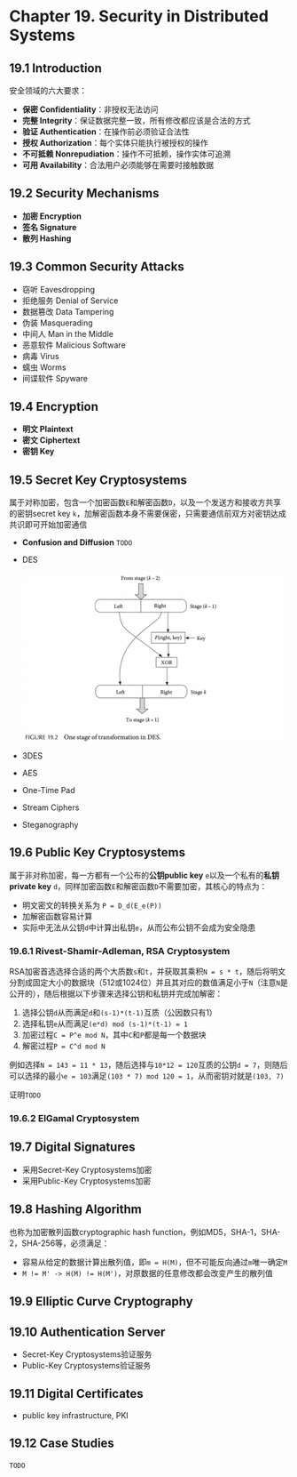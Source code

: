 # Chapter 19. Security in Distributed Systems

## 19.1 Introduction

安全领域的六大要求：

- **保密 Confidentiality**：非授权无法访问
- **完整 Integrity**：保证数据完整一致，所有修改都应该是合法的方式
- **验证 Authentication**：在操作前必须验证合法性
- **授权 Authorization**：每个实体只能执行被授权的操作
- **不可抵赖 Nonrepudiation**：操作不可抵赖，操作实体可追溯
- **可用 Availability**：合法用户必须能够在需要时接触数据

## 19.2 Security Mechanisms

- **加密 Encryption**
- **签名 Signature**
- **散列 Hashing**

## 19.3 Common Security Attacks

- 窃听 Eavesdropping
- 拒绝服务 Denial of Service
- 数据篡改 Data Tampering
- 伪装 Masquerading
- 中间人 Man in the Middle
- 恶意软件 Malicious Software
- 病毒 Virus
- 蠕虫 Worms
- 间谍软件 Spyware

## 19.4 Encryption

- **明文 Plaintext**
- **密文 Ciphertext**
- **密钥 Key**

## 19.5 Secret Key Cryptosystems

属于对称加密，包含一个加密函数`E`和解密函数`D`，以及一个发送方和接收方共享的密钥secret key `k`，加解密函数本身不需要保密，只需要通信前双方对密钥达成共识即可开始加密通信

- **Confusion and Diffusion**
  `TODO`
- DES

  ![19.2](images/19.2.png)

- 3DES
- AES
- One-Time Pad
- Stream Ciphers
- Steganography

## 19.6 Public Key Cryptosystems

属于非对称加密，每一方都有一个公布的**公钥public key** `e`以及一个私有的**私钥private key** `d`，同样加密函数`E`和解密函数`D`不需要加密，其核心的特点为：

- 明文密文的转换关系为 `P = D_d(E_e(P))`
- 加解密函数容易计算
- 实际中无法从公钥`d`中计算出私钥`e`，从而公布公钥不会成为安全隐患

### 19.6.1 Rivest-Shamir-Adleman, RSA Cryptosystem

RSA加密首选选择合适的两个大质数`s`和`t`，并获取其乘积`N = s * t`，随后将明文分割成固定大小的数据块（512或1024位）并且其对应的数值满足小于`N`（注意`N`是公开的），随后根据以下步骤来选择公钥和私钥并完成加解密：

1. 选择公钥`d`从而满足`d`和`(s-1)*(t-1)`互质（公因数只有1）
2. 选择私钥`e`从而满足`(e*d) mod (s-1)*(t-1) = 1`
3. 加密过程`C = P^e mod N`，其中`C`和`P`都是每一个数据块
4. 解密过程`P = C^d mod N`

例如选择`N = 143 = 11 * 13`，随后选择与`10*12 = 120`互质的公钥`d = 7`，则随后可以选择的最小`e = 103`满足`(103 * 7) mod 120 = 1`，从而密钥对就是`(103, 7)`

证明`TODO`

### 19.6.2 ElGamal Cryptosystem

## 19.7 Digital Signatures

- 采用Secret-Key Cryptosystems加密
- 采用Public-Key Cryptosystems加密

## 19.8 Hashing Algorithm

也称为加密散列函数cryptographic hash function，例如MD5，SHA-1，SHA-2，SHA-256等，必须满足：

- 容易从给定的数据计算出散列值，即`m = H(M)`，但不可能反向通过`m`唯一确定`M`
- `M != M' -> H(M) != H(M')`，对原数据的任意修改都会改变产生的散列值

## 19.9 Elliptic Curve Cryptography

## 19.10 Authentication Server

- Secret-Key Cryptosystems验证服务
- Public-Key Cryptosystems验证服务

## 19.11 Digital Certificates

- public key infrastructure, PKI

## 19.12 Case Studies

`TODO`
